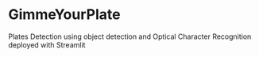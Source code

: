 # GimmeYourPlate
Plates Detection using object detection and Optical Character Recognition deployed with Streamlit
